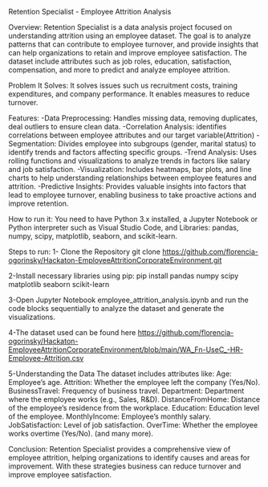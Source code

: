 Retention Specialist - Employee Attrition Analysis

Overview:
Retention Specialist is a data analysis project focused on understanding attrition using an employee dataset. The goal is to analyze patterns that can contribute to employee turnover, 
and provide insights that can help organizations to retain and improve employee satisfaction. 
The dataset include attributes such as job roles, education, satisfaction, compensation, and more to predict and analyze employee attrition.

Problem It Solves:
It solves issues such us recruitment costs, training expenditures, and company performance. It enables measures to reduce turnover. 

Features:
-Data Preprocessing: Handles missing data, removing duplicates, deal outliers to ensure clean data.
-Correlation Analysis: identifies correlations between employee attributes and our target variable(Attrition)
-Segmentation: Divides employee into subgroups (gender, marital status) to identify trends and factors affecting specific groups.
-Trend Analysis: Uses rolling functions and visualizations to analyze trends in factors like salary and job satisfaction.
-Visualization: Includes heatmaps, bar plots, and line charts to help understanding relationships between employee features and attrition.
-Predictive Insights: Provides valuable insights into factors that lead to employee turnover, enabling business to take proactive actions and improve retention.

How to run it:
You need to have Python 3.x installed, a Jupyter Notebook or Python interpreter such as Visual Studio Code, and Libraries: pandas, numpy, scipy, matplotlib, seaborn, and scikit-learn.

Steps to run:
1- Clone the Repository 
git clone https://github.com/florencia-ogorinsky/Hackaton-EmployeeAttritionCorporateEnvironment.git

2-Install necessary libraries using pip:
pip install pandas numpy scipy matplotlib seaborn scikit-learn

3-Open Jupyter Notebook employee_attrition_analysis.ipynb and run the code blocks sequentially to analyze the dataset and generate the visualizations.

4-The dataset used can be found here https://github.com/florencia-ogorinsky/Hackaton-EmployeeAttritionCorporateEnvironment/blob/main/WA_Fn-UseC_-HR-Employee-Attrition.csv

5-Understanding the Data
The dataset includes attributes like:
Age: Employee’s age.
Attrition: Whether the employee left the company (Yes/No).
BusinessTravel: Frequency of business travel.
Department: Department where the employee works (e.g., Sales, R&D).
DistanceFromHome: Distance of the employee’s residence from the workplace.
Education: Education level of the employee.
MonthlyIncome: Employee’s monthly salary.
JobSatisfaction: Level of job satisfaction.
OverTime: Whether the employee works overtime (Yes/No).
(and many more).

Conclusion:
Retention Specialist provides a comprehensive view of employee attrition, helping organizations to identify causes and areas for improvement. 
With these strategies business can reduce turnover and improve employee satisfaction.
